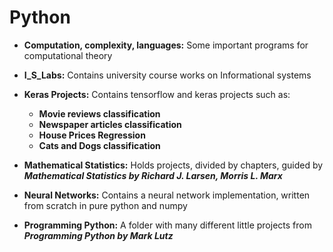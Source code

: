 # Python

* **Computation, complexity, languages:** Some important programs for computational theory 

* **I_S_Labs:** Contains university course works on Informational systems

* **Keras Projects:** Contains tensorflow and keras projects such as:
    * __Movie reviews classification__
    * __Newspaper articles classification__
    * __House Prices Regression__
    * __Cats and Dogs classification__

* **Mathematical Statistics:** Holds projects, divided by chapters, guided by ***Mathematical Statistics by Richard J. Larsen, Morris L. Marx***

* **Neural Networks:** Contains a neural network implementation, written from scratch in pure python and numpy

* **Programming Python:** A folder with many different little projects from ***Programming Python by Mark Lutz***



